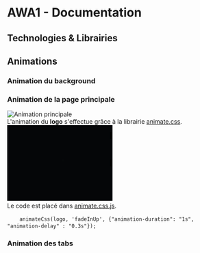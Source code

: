 # AWA1 - Documentation
## Technologies & Librairies
## Animations
### Animation du background

### Animation de la page principale
![Animation principale](src/01.gif)  
L'animation du **logo** s'effectue grâce à la librairie [animate.css](https://daneden.github.io/animate.css/).  
![Animation du logo](src/02.gif)  
Le code est placé dans [animate.css.js](../assets/js/animate.css.js).
```
    animateCss(logo, 'fadeInUp', {"animation-duration": "1s", "animation-delay" : "0.3s"});
```

### Animation des tabs
